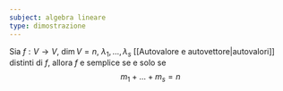 ```yaml
---
subject: algebra lineare
type: dimostrazione
---
```

Sia $f:V\to V$, $\dim V=n$, $\lambda_1,\dots,\lambda_s$ [[Autovalore e autovettore|autovalori]] distinti di $f$, allora $f$ e semplice se e solo se
$$
m_1+\dots+m_s=n
$$